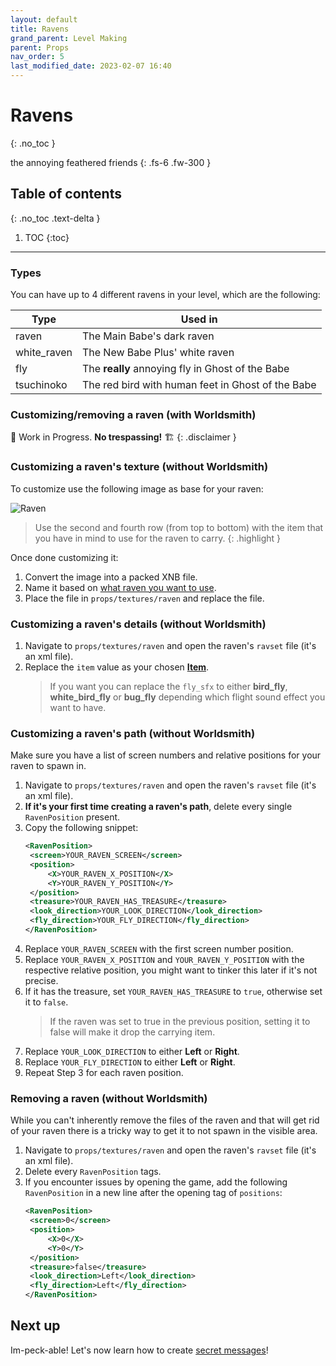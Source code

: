```yaml
---
layout: default
title: Ravens
grand_parent: Level Making
parent: Props
nav_order: 5
last_modified_date: 2023-02-07 16:40
---
```


# Ravens
{: .no_toc }

the annoying feathered friends
{: .fs-6 .fw-300 }

## Table of contents
{: .no_toc .text-delta }

1. TOC
{:toc}

---

### Types

You can have up to 4 different ravens in your level, which are the following:

|Type|Used in|
|---|---|
|raven|The Main Babe's dark raven|
|white_raven|The New Babe Plus' white raven|
|fly|The **really** annoying fly in Ghost of the Babe|
|tsuchinoko|The red bird with human feet in Ghost of the Babe|

### Customizing/removing a raven (with Worldsmith)

🚧 Work in Progress. **No trespassing!** 🏗
{: .disclaimer }

### Customizing a raven's texture (without Worldsmith)

To customize use the following image as base for your raven:

![Raven]({{site.baseurl}}/images/level-making/raven.png)

> Use the second and fourth row (from top to bottom) with the item that you have in mind to use for the raven to carry.
{: .highlight }

Once done customizing it:

1. Convert the image into a packed XNB file.
2. Name it based on [what raven you want to use](#types).
3. Place the file in `props/textures/raven` and replace the file.

### Customizing a raven's details (without Worldsmith)

1. Navigate to `props/textures/raven` and open the raven's `ravset` file (it's an xml file).
2. Replace the `item` value as your chosen [**Item**]({{site.baseurl}}/api/items).
   > If you want you can replace the `fly_sfx` to either **bird_fly**, **white_bird_fly** or **bug_fly** depending which flight sound effect you want to have.


### Customizing a raven's path (without Worldsmith)

Make sure you have a list of screen numbers and relative positions for your raven to spawn in.

1. Navigate to `props/textures/raven` and open the raven's `ravset` file (it's an xml file).
2. **If it's your first time creating a raven's path**, delete every single `RavenPosition` present.
3. Copy the following snippet:
   ```xml
   <RavenPosition>
    <screen>YOUR_RAVEN_SCREEN</screen>
    <position>
        <X>YOUR_RAVEN_X_POSITION</X>
        <Y>YOUR_RAVEN_Y_POSITION</Y>
    </position>
    <treasure>YOUR_RAVEN_HAS_TREASURE</treasure>
    <look_direction>YOUR_LOOK_DIRECTION</look_direction>
    <fly_direction>YOUR_FLY_DIRECTION</fly_direction>
   </RavenPosition>
   ```
4. Replace `YOUR_RAVEN_SCREEN` with the first screen number position.
5. Replace `YOUR_RAVEN_X_POSITION` and `YOUR_RAVEN_Y_POSITION` with the respective relative position, you might want to tinker this later if it's not precise.
6. If it has the treasure, set `YOUR_RAVEN_HAS_TREASURE` to `true`, otherwise set it to `false`.
   > If the raven was set to true in the previous position, setting it to false will make it drop the carrying item.
7. Replace `YOUR_LOOK_DIRECTION` to either **Left** or **Right**.
8. Replace `YOUR_FLY_DIRECTION` to either **Left** or **Right**.
9.  Repeat Step 3 for each raven position.

### Removing a raven (without Worldsmith)

While you can't inherently remove the files of the raven and that will get rid of your raven there is a tricky way to get it to not spawn in the visible area.

1. Navigate to `props/textures/raven` and open the raven's `ravset` file (it's an xml file).
2. Delete every `RavenPosition` tags.
3. If you encounter issues by opening the game, add the following `RavenPosition` in a new line after the opening tag of `positions`:
   ```xml
   <RavenPosition>
    <screen>0</screen>
    <position>
        <X>0</X>
        <Y>0</Y>
    </position>
    <treasure>false</treasure>
    <look_direction>Left</look_direction>
    <fly_direction>Left</fly_direction>
   </RavenPosition>
   ```

## Next up

Im-peck-able! Let's now learn how to create [secret messages]({{site.baseurl}}/level-making/props/messages)!